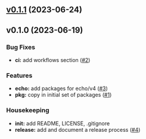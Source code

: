 
<a name="v0.1.1"></a>
## [v0.1.1](https://github.com/robinjoseph08/golib/compare/v0.1.0...v0.1.1) (2023-06-24)


<a name="v0.1.0"></a>
## v0.1.0 (2023-06-19)

### Bug Fixes

* **ci:** add workflows section ([#2](https://github.com/robinjoseph08/golib/issues/2))

### Features

* **echo:** add packages for echo/v4 ([#3](https://github.com/robinjoseph08/golib/issues/3))
* **pkg:** copy in initial set of packages ([#1](https://github.com/robinjoseph08/golib/issues/1))

### Housekeeping

* **init:** add README, LICENSE, .gitignore
* **release:** add and document a release process ([#4](https://github.com/robinjoseph08/golib/issues/4))

